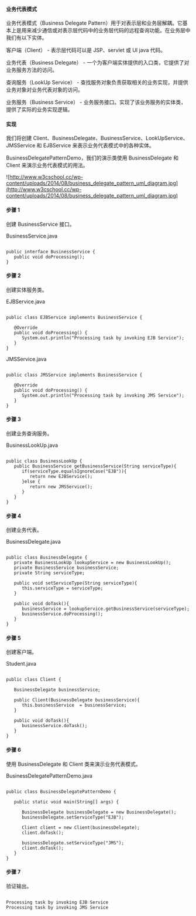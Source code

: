  
#### 业务代表模式

 业务代表模式（Business Delegate Pattern）用于对表示层和业务层解耦。它基本上是用来减少通信或对表示层代码中的业务层代码的远程查询功能。在业务层中我们有以下实体。

 

客户端（Client） - 表示层代码可以是 JSP、servlet 或 UI java 代码。
 
业务代表（Business Delegate） - 一个为客户端实体提供的入口类，它提供了对业务服务方法的访问。
 
查询服务（LookUp Service） - 查找服务对象负责获取相关的业务实现，并提供业务对象对业务代表对象的访问。
 
业务服务（Business Service） - 业务服务接口。实现了该业务服务的实体类，提供了实际的业务实现逻辑。
 

#### 实现

 我们将创建 Client、BusinessDelegate、BusinessService、LookUpService、JMSService 和 EJBService 来表示业务代表模式中的各种实体。

 BusinessDelegatePatternDemo，我们的演示类使用 BusinessDelegate 和 Client 来演示业务代表模式的用法。

 ![http://www.w3cschool.cc/wp-content/uploads/2014/08/business_delegate_pattern_uml_diagram.jpg](http://www.w3cschool.cc/wp-content/uploads/2014/08/business_delegate_pattern_uml_diagram.jpg)
#### 步骤 1

 创建 BusinessService 接口。

 BusinessService.java

 
```

public interface BusinessService {
   public void doProcessing();
}

```
 
#### 步骤 2

 创建实体服务类。

 EJBService.java

 
```

public class EJBService implements BusinessService {

   @Override
   public void doProcessing() {
      System.out.println("Processing task by invoking EJB Service");
   }
}

```
 JMSService.java

 
```

public class JMSService implements BusinessService {

   @Override
   public void doProcessing() {
      System.out.println("Processing task by invoking JMS Service");
   }
}

```
 
#### 步骤 3

 创建业务查询服务。

 BusinessLookUp.java

 
```

public class BusinessLookUp {
   public BusinessService getBusinessService(String serviceType){
      if(serviceType.equalsIgnoreCase("EJB")){
         return new EJBService();
      }else {
         return new JMSService();
      }
   }
}

```
 
#### 步骤 4

 创建业务代表。

 BusinessDelegate.java

 
```

public class BusinessDelegate {
   private BusinessLookUp lookupService = new BusinessLookUp();
   private BusinessService businessService;
   private String serviceType;

   public void setServiceType(String serviceType){
      this.serviceType = serviceType;
   }

   public void doTask(){
      businessService = lookupService.getBusinessService(serviceType);
      businessService.doProcessing();		
   }
}

```
 
#### 步骤 5

 创建客户端。

 Student.java

 
```

public class Client {
	
   BusinessDelegate businessService;

   public Client(BusinessDelegate businessService){
      this.businessService  = businessService;
   }

   public void doTask(){		
      businessService.doTask();
   }
}

```
 
#### 步骤 6

 使用 BusinessDelegate 和 Client 类来演示业务代表模式。

 BusinessDelegatePatternDemo.java

 
```

public class BusinessDelegatePatternDemo {
	
   public static void main(String[] args) {

      BusinessDelegate businessDelegate = new BusinessDelegate();
      businessDelegate.setServiceType("EJB");

      Client client = new Client(businessDelegate);
      client.doTask();

      businessDelegate.setServiceType("JMS");
      client.doTask();
   }
}

```
 
#### 步骤 7

 验证输出。

 
```

Processing task by invoking EJB Service
Processing task by invoking JMS Service

```
 

